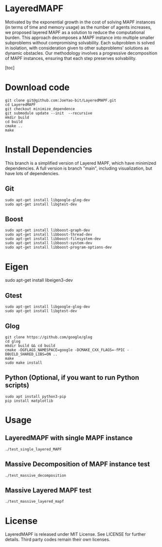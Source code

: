 
# LayeredMAPF

Motivated by the exponential growth in the cost of solving MAPF instances (in terms of time and memory usage) as the number of agents increases, we proposed layered MAPF as a solution to reduce the computational burden. This approach decomposes a MAPF instance into multiple smaller subproblems without compromising solvability. Each subproblem is solved in isolation, with consideration given to other subproblems' solutions as dynamic obstacles. Our methodology involves a progressive decomposition of MAPF instances, ensuring that each step preserves solvability.

[toc]

# Download code
```
git clone git@github.com:JoeYao-bit/LayeredMAPF.git
cd LayeredMAPF
git checkout minimize_dependence
git submodule update --init  --recursive
mkdir build
cd build
cmake ..
make
```


# Install Dependencies
This branch is a simplified version of Layered MAPF, which have minimized dependencies.
A full version is branch "main", including visualization, but have lots of dependencies.

## Git
```
sudo apt-get install libgoogle-glog-dev
sudo apt-get install libgtest-dev
```

## Boost
```
sudo apt-get install libboost-graph-dev
sudo apt-get install libboost-thread-dev
sudo apt-get install libboost-filesystem-dev
sudo apt-get install libboost-system-dev
sudo apt-get install libboost-program-options-dev
```

# Eigen
sudo apt-get install libeigen3-dev

## Gtest
```
sudo apt-get install libgoogle-glog-dev
sudo apt-get install libgtest-dev
```

## Glog
```
git clone https://github.com/google/glog
cd glog
mkdir build && cd build
cmake -DGFLAGS_NAMESPACE=google -DCMAKE_CXX_FLAGS=-fPIC -DBUILD_SHARED_LIBS=ON ..
make
sudo make install
```

## Python (Optional, if you want to run Python scripts)
```
sudo apt install python3-pip
pip install matplotlib
```

# Usage

## LayeredMAPF with single MAPF instance


```
./test_single_layered_MAPF
```

## Massive Decomposition of MAPF instance test
```
./test_massive_decomposition
```

## Massive Layered MAPF test
```
./test_massive_layered_mapf
```


# License
LayeredMAPF is released under MIT License. See LICENSE for further details.
Third party codes remain their own licenses.
